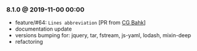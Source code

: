 
### 8.1.0 @ 2019-11-00 00:00

- feature/#64: ```Lines abbreviation``` [PR from [CG Bahk](https://github.com/cgbahk)]
- documentation update
- versions bumping for: jquery, tar, fstream, js-yaml, lodash, mixin-deep
- refactoring

